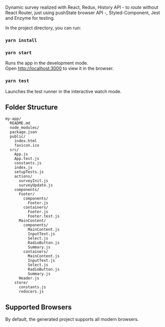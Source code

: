 Dynamic survey realized with React, Redux, History API - to _route_ without React Router, just using pushState browser API -, Styled-Component, Jest and Enzyme for testing.

In the project directory, you can run:

### `yarn install`

### `yarn start`

Runs the app in the development mode.<br>
Open [http://localhost:3000](http://localhost:3000) to view it in the browser.

### `yarn test`

Launches the test runner in the interactive watch mode.<br>

## Folder Structure

```
my-app/
  README.md
  node_modules/
  package.json
  public/
    index.html
    favicon.ico
  src/
    App.js
    App.test.js
    constants.js
    index.js
    setupTests.js
    actions/
      surveyInit.js
      surveyUpdate.js
    components/
      Footer/
        components/
          Footer.js
        containers/
          Footer.js
          Footer.test.js
      MainContent/
        components/
          MainContent.js
          InputText.js
          Select.js
          RadioButton.js
          Summary.js
        containers/
          MainContent.js
          InputText.js
          Select.js
          RadioButton.js
          Summary.js
      Header.js
    store/
      constants.js
      reducers.js
```

## Supported Browsers

By default, the generated project supports all modern browsers.<br>


